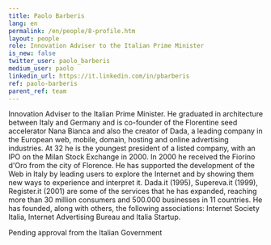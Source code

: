 ```yaml
---
title: Paolo Barberis
lang: en
permalink: /en/people/8-profile.htm
layout: people
role: Innovation Adviser to the Italian Prime Minister
is_new: false
twitter_user: paolo_barberis
medium_user: paolo
linkedin_url: https://it.linkedin.com/in/pbarberis
ref: paolo-barberis
parent_ref: team
---
```

Innovation Adviser to the Italian Prime Minister. He graduated in architecture between Italy and Germany and is co-founder of the Florentine seed accelerator Nana Bianca and also the creator of Dada, a leading company in the European web, mobile, domain, hosting and online advertising industries. At 32 he is the youngest president of a listed company, with an IPO on the Milan Stock Exchange in 2000. In 2000 he received the Fiorino d'Oro from the city of Florence. He has supported the development of the Web in Italy by leading users to explore the Internet and by showing them new ways to experience and interpret it. Dada.it (1995), Supereva.it (1999), Register.it (2001) are some of the services that he has expanded, reaching more than 30 million consumers and 500.000 businesses in 11 countries. He has founded, along with others, the following associations: Internet Society Italia, Internet Advertising Bureau and Italia Startup.

Pending approval from the Italian Government

